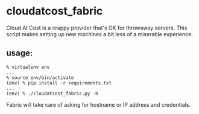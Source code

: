 # cloudatcost_fabric
Cloud At Cost is a crappy provider that's OK for throwaway servers.
This script makes setting up new machines a bit less of a miserable experience.

## usage:
```
% virtualenv env
...
% source env/bin/activate
(env) % pip install -r requirements.txt
...
(env) % ./cloudatcost_fabric.py -h
```

Fabric will take care of asking for hostname or IP address and credentials.
